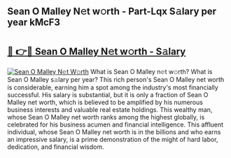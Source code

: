## Sean O Malley N𝚎t w𝚘rth - Part-Lqx S𝚊lary per year kMcF3

# <h2><a href="http://gc4ekpv.nevu.top/?p=Sean+O+Malley">🔗 👉🔴 Sean O Malley N𝚎t w𝚘rth - S𝚊lary</a></h2>

[![Sean O Malley N𝚎t W𝚘rth](https://i.imgur.com/Oavwk0R.jpeg)](http://gc4ekpv.nevu.top/?p=Sean+O+Malley)
What is Sean O Malley n𝚎t w𝚘rth? What is Sean O Malley s𝚊lary per year?
This rich person's Sean O Malley net worth is considerable, earning him a spot among the industry's most financially successful. His salary is substantial, but it is only a fraction of Sean O Malley net worth, which is believed to be amplified by his numerous business interests and valuable real estate holdings. This wealthy man, whose Sean O Malley net worth ranks among the highest globally, is celebrated for his business acumen and financial intelligence. This affluent individual, whose Sean O Malley net worth is in the billions and who earns an impressive salary, is a prime demonstration of the might of hard labor, dedication, and financial wisdom.
